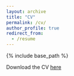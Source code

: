 ```yaml
---
layout: archive
title: "CV"
permalink: /cv/
author_profile: true
redirect_from:
  - /resume
---
```


{% include base_path %}

Download the CV [here](http://zzhu91.github.io/files/cv.pdf)
